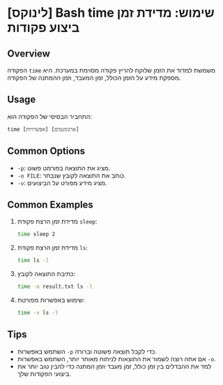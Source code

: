 # [לינוקס] Bash time שימוש: מדידת זמן ביצוע פקודות

## Overview
הפקודה `time` משמשת למדוד את הזמן שלוקח להריץ פקודה מסוימת במערכת. היא מספקת מידע על הזמן הכולל, זמן המעבד, וזמן ההמתנה של הפקודה.

## Usage
התחביר הבסיסי של הפקודה הוא:
```
time [אפשרויות] [ארגומנטים]
```

## Common Options
- `-p`: מציג את התוצאה בפורמט פשוט.
- `-o FILE`: כותב את התוצאה לקובץ שנבחר.
- `-v`: מציג מידע מפורט על הביצועים.

## Common Examples
1. מדידת זמן הרצת פקודת `sleep`:
   ```bash
   time sleep 2
   ```

2. מדידת זמן הרצת פקודת `ls`:
   ```bash
   time ls -l
   ```

3. כתיבת התוצאה לקובץ:
   ```bash
   time -o result.txt ls -l
   ```

4. שימוש באפשרות מפורטת:
   ```bash
   time -v ls -l
   ```

## Tips
- השתמש באפשרות `-p` כדי לקבל תוצאה פשוטה וברורה.
- אם אתה רוצה לשמור את התוצאות לניתוח מאוחר יותר, השתמש באפשרות `-o`.
- למד את ההבדלים בין זמן כולל, זמן מעבד וזמן המתנה כדי להבין טוב יותר את ביצועי הפקודות שלך.